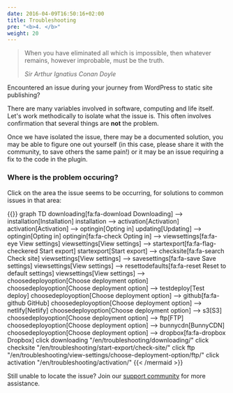 ```yaml
---
date: 2016-04-09T16:50:16+02:00
title: Troubleshooting
pre: "<b>4. </b>"
weight: 20
---
```


> When you have eliminated all which is impossible, then whatever remains, however improbable, must be the truth.
>
>  <cite>Sir Arthur Ignatius Conan Doyle</cite>

Encountered an issue during your journey from WordPress to static site publishing?

There are many variables involved in software, computing and life itself. Let's work methodically to isolate what the issue is. This often involves confirmation that several things are **not** the problem. 

Once we have isolated the issue, there may be a documented solution, you may be able to figure one out yourself (in this case, please share it with the community, to save others the same pain!) or it may be an issue requiring a fix to the code in the plugin.

### Where is the problem occuring?

Click on the area the issue seems to be occurring, for solutions to common issues in that area:

{{<mermaid align="center">}}
graph TD
    downloading[fa:fa-download Downloading] --> installation[Installation] 
    installation --> activation[Activation] 
    activation[Activation] --> optingin[Opting in]
    updating[Updating] --> optingin[Opting in] 
    optingin[fa:fa-check Opting in] --> viewsettings[fa:fa-eye View settings]
    viewsettings[View settings] --> startexport[fa:fa-flag-checkered Start export]
    startexport[Start export] --> checksite[fa:fa-search Check site]
    viewsettings[View settings] --> savesettings[fa:fa-save Save settings]
    viewsettings[View settings] --> resettodefaults[fa:fa-reset Reset to default settings]
    viewsettings[View settings] --> choosedeployoption[Choose deployment option]
    choosedeployoption[Choose deployment option] --> testdeploy[Test deploy]
    choosedeployoption[Choose deployment option] --> github[fa:fa-github GitHub]
    choosedeployoption[Choose deployment option] --> netlify[Netlify]
    choosedeployoption[Choose deployment option] --> s3[S3]
    choosedeployoption[Choose deployment option] --> ftp[FTP]
    choosedeployoption[Choose deployment option] --> bunnycdn[BunnyCDN]
    choosedeployoption[Choose deployment option] --> dropbox[fa:fa-dropbox Dropbox]
    click downloading "/en/troubleshooting/downloading/"
    click checksite "/en/troubleshooting/start-export/check-site/"
    click ftp "/en/troubleshooting/view-settings/choose-deployment-option/ftp/"
    click activation "/en/troubleshooting/activation/"
{{< /mermaid >}}

Still unable to locate the issue? Join our [support community](https://wp2static.com/community/) for more assistance.

